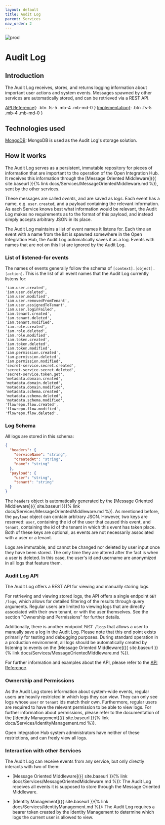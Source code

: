 ```yaml
---
layout: default
title: Audit Log
parent: Services
nav_order: 2
---
```


<!-- Description Guidelines

Please note:
Use the full links to reference other files or images! Relative links will not work under our theme settings settings.
-->

<!-- please choose the appropriate batch and delete/comment the others  -->

![prod](https://img.shields.io/badge/Status-Production-brightgreen.svg)

# **Audit Log** <!-- make sure spelling is consistent with other sources and within this document -->

## Introduction

<!-- 2 sentences: what does it do and how -->

The Audit Log receives, stores, and returns logging information about important user actions and system events. Messages spawned by other services are automatically stored, and can be retrieved via a REST API.

[API Reference](http://auditlog.openintegrationhub.com/api-docs/){: .btn .fs-5 .mb-4 .mb-md-0 }
[Implementation](https://github.com/openintegrationhub/openintegrationhub/tree/master/services/audit-log){: .btn .fs-5 .mb-4 .mb-md-0 }

<!--[Service File](){: .btn .fs-5 .mb-4 .mb-md-0 }-->

## Technologies used

<!-- please name and elaborate on other technologies or standards the service uses -->

[MongoDB](https://www.mongodb.com/): MongoDB is used as the Audit Log's storage solution.

## How it works

<!-- describe core functionalities and underlying concepts in more detail -->

The Audit Log serves as a persistent, immutable repository for pieces of information that are important to the operation of the Open Integration Hub. It receives this information through the [Message Oriented Middleware]({{ site.baseurl }}{% link docs/Services/MessageOrientedMiddleware.md %}), sent by the other services.

These messages are called _events_, and are saved as _logs_. Each event has a name, e.g. `user.created`, and a payload containing the relevant information. As each Service knows best what information would be relevant, the Audit Log makes no requirements as to the format of this payload, and instead simply accepts arbitrary JSON in its place.

The Audit Log maintains a list of event names it listens for. Each time an event with a name from the list is spawned somewhere in the Open Integration Hub, the Audit Log automatically saves it as a log. Events with names that are not on this list are ignored by the Audit Log.

### List of listened-for events

The names of events generally follow the schema of `[context].[object].[action]`. This is the list of all event names that the Audit Log currently listens for:

```
'iam.user.created',
'iam.user.deleted',
'iam.user.modified',
'iam.user.removedFromTenant',
'iam.user.assignedToTenant',
'iam.user.loginFailed',
'iam.tenant.created',
'iam.tenant.deleted',
'iam.tenant.modified',
'iam.role.created',
'iam.role.deleted',
'iam.role.modified',
'iam.token.created',
'iam.token.deleted',
'iam.token.modified',
'iam.permission.created',
'iam.permission.deleted',
'iam.permission.modified',
'secret-service.secret.created',
'secret-service.secret.deleted',
'secret-service.token.get',
'metadata.domain.created',
'metadata.domain.deleted',
'metadata.domain.modified',
'metadata.schema.created',
'metadata.schema.deleted',
'metadata.schema.modified',
'flowrepo.flow.created',
'flowrepo.flow.modified',
'flowrepo.flow.deleted',
```

### Log Schema

All logs are stored in this schema:

```json
{
  "headers": {
    "serviceName": "string",
    "createdAt": "string",
    "name": "string"
  },
  "payload": {
    "user": "string",
    "tenant": "string"
  }
}
```

The `headers` object is automatically generated by the [Message Oriented Middleware]({{ site.baseurl }}{% link docs/Services/MessageOrientedMiddleware.md %}). As mentioned before, the `payload` object can contain arbitrary JSON. However, two keys are reserved: `user`, containing the id of the user that caused this event, and `tenant`, containing the id of the tenant in which this event has taken place. Both of these keys are optional, as events are not necessarily associated with a user or a tenant.

Logs are immutable, and cannot be changed nor deleted by user input once they have been stored. The only time they are altered after the fact is when a user is deleted. In this case, the user's id and username are anonymized in all logs that feature them.

### Audit Log API

The Audit Log offers a REST API for viewing and manually storing logs.

For retrieving and viewing stored logs, the API offers a single endpoint `GET /logs`, which allows for detailed filtering of the results through query arguments. Regular users are limited to viewing logs that are directly associated with their own tenant, or with the user themselves. See the section "Ownership and Permissions" for further details.

Additionally, there is another endpoint `POST /logs` that allows a user to manually save a log in the Audit Log. Please note that this end point exists primarily for testing and debugging purposes. During standard operation in a production environment, all logs should be automatically created by listening to events on the [Message Oriented Middleware]({{ site.baseurl }}{% link docs/Services/MessageOrientedMiddleware.md %}).

For further information and examples about the API, please refer to the [API Reference](http://auditlog.openintegrationhub.com/api-docs/).

### Ownership and Permissions

As the Audit Log stores information about system-wide events, regular users are heavily restricted in which logs they can view. They can only see logs whose `user` or `tenant` ids match their own. Furthermore, regular users are required to have the relevant permission to be able to view logs. For further information about permissions, please refer to the documentation of the [Identity Management]({{ site.baseurl }}{% link docs/Services/IdentityManagement.md %}).

Open Integration Hub system administrators have neither of these restrictions, and can freely view all logs.

### Interaction with other Services

The Audit Log can receive events from any service, but only directly interacts with two of them:

- [Message Oriented Middleware]({{ site.baseurl }}{% link docs/Services/MessageOrientedMiddleware.md %}): The Audit Log receives all events it is supposed to store through the Message Oriented Middleware.

- [Identity Management]({{ site.baseurl }}{% link docs/Services/IdentityManagement.md %}): The Audit Log requires a bearer token created by the Identity Management to determine which logs the current user is allowed to view.
